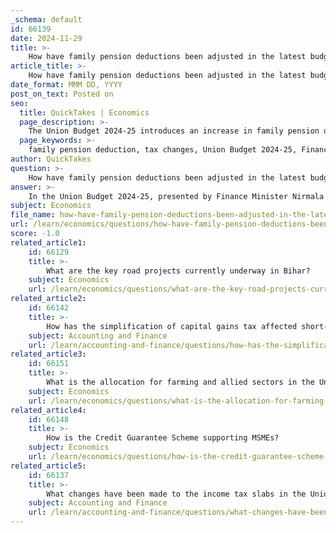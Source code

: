 ```yaml
---
_schema: default
id: 66139
date: 2024-11-29
title: >-
    How have family pension deductions been adjusted in the latest budget?
article_title: >-
    How have family pension deductions been adjusted in the latest budget?
date_format: MMM DD, YYYY
post_on_text: Posted on
seo:
  title: QuickTakes | Economics
  page_description: >-
    The Union Budget 2024-25 introduces an increase in family pension deduction from 15,000 to 25,000, benefiting over 4 crore pensioners and salaried individuals, alongside a rise in the standard deduction to enhance financial relief.
  page_keywords: >-
    family pension deduction, tax changes, Union Budget 2024-25, Finance Minister Nirmala Sitharaman, financial relief, salaried individuals, pensioners, standard deduction, government tax policy, fiscal year 2024-25
author: QuickTakes
question: >-
    How have family pension deductions been adjusted in the latest budget?
answer: >-
    In the Union Budget 2024-25, presented by Finance Minister Nirmala Sitharaman, a significant adjustment was made to the tax deduction on family pensions for pensioners. The deduction has been increased from ₹15,000 to ₹25,000. This change is expected to benefit over 4 crore salaried individuals and pensioners, providing them with additional financial relief.\n\nThe budget also introduced other tax-related changes, including an increase in the standard deduction for salaried employees from ₹50,000 to ₹75,000. These adjustments reflect the government's efforts to enhance the financial well-being of pensioners and salaried employees amidst a stable inflation environment.\n\nOverall, the increase in the family pension deduction is part of a broader strategy to provide tax relief and support to various segments of the population in the 2024-25 fiscal year.
subject: Economics
file_name: how-have-family-pension-deductions-been-adjusted-in-the-latest-budget.md
url: /learn/economics/questions/how-have-family-pension-deductions-been-adjusted-in-the-latest-budget
score: -1.0
related_article1:
    id: 66129
    title: >-
        What are the key road projects currently underway in Bihar?
    subject: Economics
    url: /learn/economics/questions/what-are-the-key-road-projects-currently-underway-in-bihar
related_article2:
    id: 66142
    title: >-
        How has the simplification of capital gains tax affected short-term and long-term gains?
    subject: Accounting and Finance
    url: /learn/accounting-and-finance/questions/how-has-the-simplification-of-capital-gains-tax-affected-shortterm-and-longterm-gains
related_article3:
    id: 66151
    title: >-
        What is the allocation for farming and allied sectors in the Union Budget 2024?
    subject: Economics
    url: /learn/economics/questions/what-is-the-allocation-for-farming-and-allied-sectors-in-the-union-budget-2024
related_article4:
    id: 66148
    title: >-
        How is the Credit Guarantee Scheme supporting MSMEs?
    subject: Economics
    url: /learn/economics/questions/how-is-the-credit-guarantee-scheme-supporting-msmes
related_article5:
    id: 66137
    title: >-
        What changes have been made to the income tax slabs in the Union Budget 2024?
    subject: Accounting and Finance
    url: /learn/accounting-and-finance/questions/what-changes-have-been-made-to-the-income-tax-slabs-in-the-union-budget-2024
---
```


&nbsp;